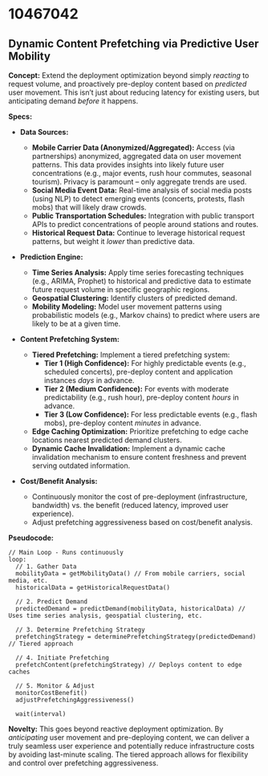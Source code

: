 # 10467042

## Dynamic Content Prefetching via Predictive User Mobility

**Concept:** Extend the deployment optimization beyond simply *reacting* to request volume, and proactively pre-deploy content based on *predicted* user movement. This isn’t just about reducing latency for existing users, but anticipating demand *before* it happens.

**Specs:**

*   **Data Sources:**
    *   **Mobile Carrier Data (Anonymized/Aggregated):** Access (via partnerships) anonymized, aggregated data on user movement patterns. This data provides insights into likely future user concentrations (e.g., major events, rush hour commutes, seasonal tourism).  Privacy is paramount – only aggregate trends are used.
    *   **Social Media Event Data:**  Real-time analysis of social media posts (using NLP) to detect emerging events (concerts, protests, flash mobs) that will likely draw crowds.
    *   **Public Transportation Schedules:** Integration with public transport APIs to predict concentrations of people around stations and routes.
    *   **Historical Request Data:**  Continue to leverage historical request patterns, but weight it *lower* than predictive data.

*   **Prediction Engine:**
    *   **Time Series Analysis:**  Apply time series forecasting techniques (e.g., ARIMA, Prophet) to historical and predictive data to estimate future request volume in specific geographic regions.
    *   **Geospatial Clustering:**  Identify clusters of predicted demand.
    *   **Mobility Modeling:**  Model user movement patterns using probabilistic models (e.g., Markov chains) to predict where users are likely to be at a given time.

*   **Content Prefetching System:**
    *   **Tiered Prefetching:**  Implement a tiered prefetching system:
        *   **Tier 1 (High Confidence):**  For highly predictable events (e.g., scheduled concerts), pre-deploy content and application instances *days* in advance.
        *   **Tier 2 (Medium Confidence):** For events with moderate predictability (e.g., rush hour), pre-deploy content *hours* in advance.
        *   **Tier 3 (Low Confidence):**  For less predictable events (e.g., flash mobs), pre-deploy content *minutes* in advance.
    *   **Edge Caching Optimization:**  Prioritize prefetching to edge cache locations nearest predicted demand clusters.
    *   **Dynamic Cache Invalidation:**  Implement a dynamic cache invalidation mechanism to ensure content freshness and prevent serving outdated information.

*   **Cost/Benefit Analysis:**
    *   Continuously monitor the cost of pre-deployment (infrastructure, bandwidth) vs. the benefit (reduced latency, improved user experience).
    *   Adjust prefetching aggressiveness based on cost/benefit analysis.

**Pseudocode:**

```
// Main Loop - Runs continuously
loop:
  // 1. Gather Data
  mobilityData = getMobilityData() // From mobile carriers, social media, etc.
  historicalData = getHistoricalRequestData()

  // 2. Predict Demand
  predictedDemand = predictDemand(mobilityData, historicalData) // Uses time series analysis, geospatial clustering, etc.

  // 3. Determine Prefetching Strategy
  prefetchingStrategy = determinePrefetchingStrategy(predictedDemand) // Tiered approach

  // 4. Initiate Prefetching
  prefetchContent(prefetchingStrategy) // Deploys content to edge caches

  // 5. Monitor & Adjust
  monitorCostBenefit()
  adjustPrefetchingAggressiveness()

  wait(interval)
```

**Novelty:** This goes beyond reactive deployment optimization. By *anticipating* user movement and pre-deploying content, we can deliver a truly seamless user experience and potentially reduce infrastructure costs by avoiding last-minute scaling. The tiered approach allows for flexibility and control over prefetching aggressiveness.